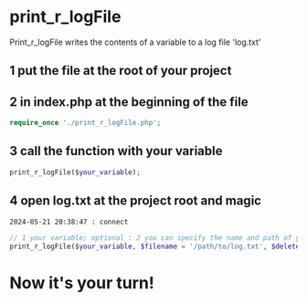 # print_r_logFile
Print_r_logFile writes the contents of a variable to a log file 'log.txt'


## 1 put the file at the root of your project
## 2 in index.php at the beginning of the file
```php
require_once './print_r_logFile.php';
```
## 3 call the function with your variable
```php
print_r_logFile($your_variable);
```
## 4 open log.txt at the project root and magic
```txt
2024-05-21 20:38:47 : connect
```
```php
// 1 your variable; optional : 2 you can specify the name and path of your log file; 3 you can specify whether you want to delete previous logs
print_r_logFile($your_variable, $filename = '/path/to/log.txt', $delete_previous_log = false)
```
# Now it's your turn!

